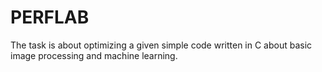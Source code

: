 # PERFLAB
The task is about optimizing a given simple code written in C about basic image processing and machine learning.
